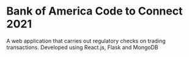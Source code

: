 # Bank of America Code to Connect 2021

A web application that carries out regulatory checks on trading transactions. Developed using React.js, Flask and MongoDB
